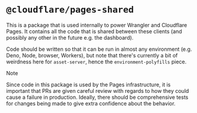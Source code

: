 # `@cloudflare/pages-shared`

This is a package that is used internally to power Wrangler and Cloudflare Pages. It contains all the code that is shared between these clients (and possibly any other in the future e.g. the dashboard).

Code should be written so that it can be run in almost any environment (e.g. Deno, Node, browser, Workers), but note that there's currently a bit of weirdness here for `asset-server`, hence the `environment-polyfills` piece.

> [!NOTE]
> Since code in this package is used by the Pages infrastructure, it is important that PRs are given careful review with regards to how they could cause a failure in production.
> Ideally, there should be comprehensive tests for changes being made to give extra confidence about the behavior.
